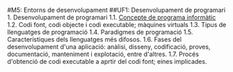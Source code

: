 #M5: Entorns de desenvolupament
	##UF1: Desenvolupament de programari
		1. Desenvolupament de programari
			1.1. [Concepte de programa informàtic](https://github.com/SergiMA/SergiDAM/blob/master/m5uf1/programa_informatic.md)
			1.2. Codi font, codi objecte i codi executable; màquines virtuals
			1.3. Tipus de llenguatges de programació
			1.4. Paradigmes de programació
			1.5. Característiques dels llenguatges més difosos.
			1.6. Fases del desenvolupament d'una aplicació: anàlisi, disseny, codificació, proves, documentació, manteniment i explotació, entre d'altres.
			1.7. Procés d'obtenció de codi executable a aprtir del codi font; eines implicades.
